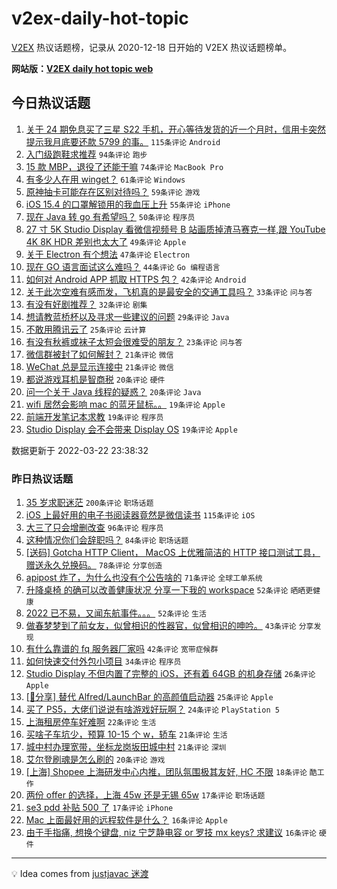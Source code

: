 # v2ex-daily-hot-topic

[V2EX](https://www.v2ex.com/) 热议话题榜，记录从 2020-12-18 日开始的 V2EX 热议话题榜单。

**网站版：[V2EX daily hot topic web](https://boojack.github.io/v2ex-daily-hot-topic-web/)**

## 今日热议话题

<!-- TODAY BEGIN -->

1. [关于 24 期免息买了三星 S22 手机，开心等待发货的近一个月时，信用卡突然提示我月底要还款 5799 的事。](https://www.v2ex.com/t/842080) `115条评论` `Android`
1. [入门级跑鞋求推荐](https://www.v2ex.com/t/842023) `94条评论` `跑步`
1. [15 款 MBP，退役了还能干嘛](https://www.v2ex.com/t/842040) `74条评论` `MacBook Pro`
1. [有多少人在用 winget？](https://www.v2ex.com/t/842018) `61条评论` `Windows`
1. [原神抽卡可能存在区别对待吗？](https://www.v2ex.com/t/842083) `59条评论` `游戏`
1. [iOS 15.4 的口罩解锁用的我血压上升](https://www.v2ex.com/t/842144) `55条评论` `iPhone`
1. [现在 Java 转 go 有希望吗？](https://www.v2ex.com/t/842037) `50条评论` `程序员`
1. [27 寸 5K Studio Display 看微信视频号 B 站画质掉渣马赛克一样,跟 YouTube 4K 8K HDR 差别也太大了](https://www.v2ex.com/t/842217) `49条评论` `Apple`
1. [关于 Electron 有个想法](https://www.v2ex.com/t/842001) `47条评论` `Electron`
1. [现在 GO 语言面试这么难吗？](https://www.v2ex.com/t/842175) `44条评论` `Go 编程语言`
1. [如何对 Android APP 抓取 HTTPS 包？](https://www.v2ex.com/t/842130) `42条评论` `Android`
1. [关于此次空难有感而发，飞机真的是最安全的交通工具吗？](https://www.v2ex.com/t/842039) `33条评论` `问与答`
1. [有没有好剧推荐？](https://www.v2ex.com/t/842179) `32条评论` `剧集`
1. [想请教蓝桥杯以及寻求一些建议的问题](https://www.v2ex.com/t/842075) `29条评论` `Java`
1. [不敢用腾讯云了](https://www.v2ex.com/t/842172) `25条评论` `云计算`
1. [有没有秋裤或袜子太短会很难受的朋友？](https://www.v2ex.com/t/841994) `23条评论` `问与答`
1. [微信群被封了如何解封？](https://www.v2ex.com/t/842056) `21条评论` `微信`
1. [WeChat 总是显示连接中](https://www.v2ex.com/t/842006) `21条评论` `微信`
1. [都说游戏耳机是智商税](https://www.v2ex.com/t/842063) `20条评论` `硬件`
1. [问一个关于 Java 线程的疑惑？](https://www.v2ex.com/t/842015) `20条评论` `Java`
1. [wifi 居然会影响 mac 的蓝牙鼠标。。](https://www.v2ex.com/t/842097) `19条评论` `Apple`
1. [前端开发笔记本求教](https://www.v2ex.com/t/842069) `19条评论` `程序员`
1. [Studio Display 会不会带来 Display OS](https://www.v2ex.com/t/842057) `19条评论` `Apple`

数据更新于 2022-03-22 23:38:32

<!-- TODAY END -->

### 昨日热议话题

<!-- YESTERDAY BEGIN -->

1. [35 岁求职迷茫](https://www.v2ex.com/t/841773) `200条评论` `职场话题`
1. [iOS 上最好用的电子书阅读器竟然是微信读书](https://www.v2ex.com/t/841781) `115条评论` `iOS`
1. [大三了只会增删改查](https://www.v2ex.com/t/841796) `96条评论` `程序员`
1. [这种情况你们会辞职吗？](https://www.v2ex.com/t/841813) `84条评论` `职场话题`
1. [[送码] Gotcha HTTP Client， MacOS 上优雅简洁的 HTTP 接口测试工具，赠送永久兑换码。](https://www.v2ex.com/t/841834) `78条评论` `分享创造`
1. [apipost 炸了，为什么也没有个公告啥的](https://www.v2ex.com/t/841775) `71条评论` `全球工单系统`
1. [升降桌椅 的确可以改善健康状况 分享一下我的 workspace](https://www.v2ex.com/t/841821) `52条评论` `晒晒更健康`
1. [2022 已不易，又闻东航事件。。。](https://www.v2ex.com/t/841929) `52条评论` `生活`
1. [做春梦梦到了前女友，似曾相识的性器官，似曾相识的呻吟。](https://www.v2ex.com/t/841785) `43条评论` `分享发现`
1. [有什么靠谱的 fq 服务器厂家吗](https://www.v2ex.com/t/841746) `42条评论` `宽带症候群`
1. [如何快速交付外包小项目](https://www.v2ex.com/t/841759) `34条评论` `程序员`
1. [Studio Display 不但内置了完整的 iOS，还有着 64GB 的机身存储](https://www.v2ex.com/t/841927) `26条评论` `Apple`
1. [[📣分享] 替代 Alfred/LaunchBar 的高颜值启动器](https://www.v2ex.com/t/841912) `25条评论` `Apple`
1. [买了 PS5，大佬们说说有啥游戏好玩啊？](https://www.v2ex.com/t/841817) `24条评论` `PlayStation 5`
1. [上海租房停车好难啊](https://www.v2ex.com/t/841768) `22条评论` `生活`
1. [买啥子车坑少，预算 10-15 个 w，轿车](https://www.v2ex.com/t/841911) `21条评论` `生活`
1. [城中村办理宽带，坐标龙岗坂田城中村](https://www.v2ex.com/t/841906) `21条评论` `深圳`
1. [艾尔登刷魂是怎么刷的](https://www.v2ex.com/t/841767) `20条评论` `游戏`
1. [[上海] Shopee 上海研发中心内推，团队氛围极其友好, HC 不限](https://www.v2ex.com/t/841789) `18条评论` `酷工作`
1. [两份 offer 的选择，上海 45w 还是无锡 65w](https://www.v2ex.com/t/841953) `17条评论` `职场话题`
1. [se3 pdd 补贴 500 了](https://www.v2ex.com/t/841761) `17条评论` `iPhone`
1. [Mac 上面最好用的远程软件是什么？](https://www.v2ex.com/t/841933) `16条评论` `Apple`
1. [由于手指痛, 想换个键盘, niz 宁芝静电容 or 罗技 mx keys? 求建议](https://www.v2ex.com/t/841777) `16条评论` `硬件`

<!-- YESTERDAY END -->

---

💡 Idea comes from [justjavac 迷渡](https://github.com/justjavac/)
